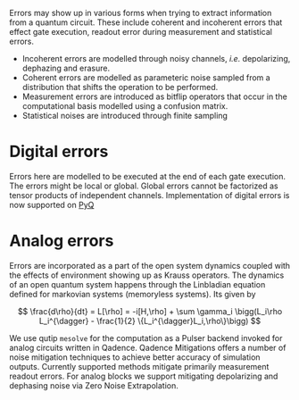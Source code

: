 Errors may show up in various forms when trying to extract information from a quantum circuit. These include coherent and incoherent errors that effect gate execution, readout error during measurement and statistical errors.


- Incoherent errors are modelled through noisy channels, _i.e._ depolarizing, dephazing and erasure.
- Coherent errors are modelled as parameteric noise sampled from a distribution that shifts the operation to be performed.
- Measurement errors are introduced as bitflip operators that occur in the computational basis modelled using a confusion matrix.
- Statistical noises are introduced through finite sampling

# Digital errors

Errors here are modelled to be executed at the end of each gate execution. The errors might be local or global. Global errors cannot be factorized as tensor products of independent channels. Implementation of digital errors is now supported on [PyQ](https://github.com/pasqal-io/pyqtorch)

# Analog errors
Errors are incorporated as a part of the open system dynamics coupled with the effects of environment showing up as Krauss operators. The dynamics of an open quantum system happens through the Linbladian equation defined for markovian systems (memoryless systems). Its given by

$$
    \frac{d\rho}{dt} = L[\rho] = -i[H,\rho] + \sum \gamma_i \bigg(L_i\rho L_i^{\dagger} - \frac{1}{2} \{L_i^{\dagger}L_i,\rho\}\bigg)
$$

We use qutip `mesolve` for the computation as a Pulser backend invoked for analog circuits written in Qadence. Qadence Mitigations offers a number of noise mitigation techniques to achieve better accuracy of simulation outputs. Currently supported methods mitigate primarily measurement readout errors. For analog blocks we support mitigating depolarizing and dephasing noise via Zero Noise Extrapolation.
